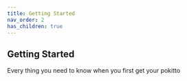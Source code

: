 ```yaml
---
title: Getting Started
nav_order: 2
has_children: true
---
```


## Getting Started

Every thing you need to know when you first get your pokitto
